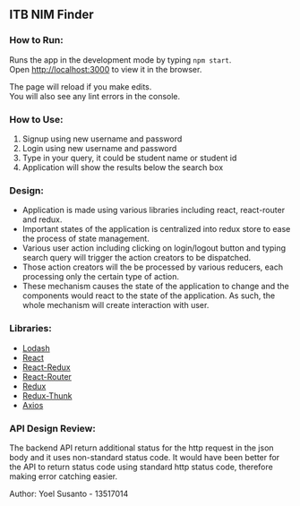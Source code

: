 ## ITB NIM Finder

### How to Run:

Runs the app in the development mode by typing `npm start`.<br>
Open [http://localhost:3000](http://localhost:3000) to view it in the browser.

The page will reload if you make edits.<br>
You will also see any lint errors in the console.

### How to Use:

1. Signup using new username and password
2. Login using new username and password
3. Type in your query, it could be student name or student id
4. Application will show the results below the search box

### Design:

- Application is made using various libraries including react, react-router and redux.
- Important states of the application is centralized into redux store to ease the process of state management.
- Various user action including clicking on login/logout button and typing search query will trigger the action creators to be dispatched. 
- Those action creators will the be processed by various reducers, each processing only the certain type of action.
- These mechanism causes the state of the application to change and the components would react to the state of the application. As such, the whole mechanism will create interaction with user.

### Libraries:

- [Lodash](https://github.com/lodash/lodash)
- [React](https://github.com/facebook/react)
- [React-Redux](https://github.com/reduxjs/react-redux
  )
- [React-Router](https://github.com/ReactTraining/react-router)
- [Redux](https://github.com/reduxjs/redux
  )
- [Redux-Thunk](https://github.com/reduxjs/redux-thunk
  )
- [Axios](https://github.com/axios/axios)

### API Design Review:

The backend API return additional status for the http request in the json body and it uses non-standard status code. It would have been better for the API to return status code using standard http status code, therefore making error catching easier.

Author: Yoel Susanto - 13517014